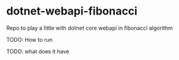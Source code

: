 # dotnet-webapi-fibonacci
Repo to play a little with dotnet core webapi in fibonacci algorithm

TODO: How to run

TODO: what does it have

